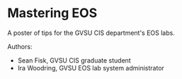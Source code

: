 Mastering EOS
=============

A poster of tips for the GVSU CIS department's EOS labs.

Authors:

* Sean Fisk, GVSU CIS graduate student
* Ira Woodring, GVSU EOS lab system administrator
